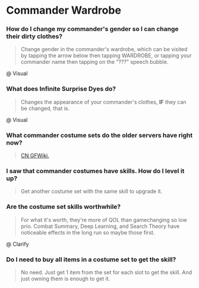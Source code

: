 # Commander Wardrobe

### How do I change my commander's gender so I can change their dirty clothes?

> Change gender in the commander's wardrobe, which can be visited by tapping the arrow below then tapping WARDROBE, or tapping your commander name then tapping on the "???" speech bubble.

@ Visual

### What does Infinite Surprise Dyes do?

> Changes the appearance of your commander's clothes, **IF** they can be changed, that is.

@ Visual

### What commander costume sets do the older servers have right now?

> [CN GFWiki.](http://gfwiki.org/w/%E6%8C%87%E6%8C%A5%E5%AE%98%E8%A1%A3%E6%9F%9C/%E8%A3%85%E6%89%AE%E4%B8%80%E8%A7%88)

### I saw that commander costumes have skills. How do I level it up?

> Get another costume set with the same skill to upgrade it.

### Are the costume set skills worthwhile?

> For what it's worth, they're more of QOL than gamechanging so low prio. Combat Summary, Deep Learning, and Search Theory have noticeable effects in the long run so maybe those first.

@ Clarify

### Do I need to buy all items in a costume set to get the skill?

> No need. Just get 1 item from the set for each slot to get the skill. And just owning them is enough to get it.